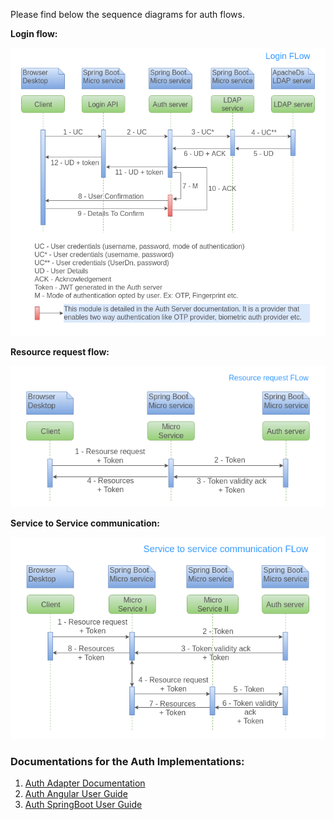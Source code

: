 Please find below the sequence diagrams for auth flows.

**Login flow:**

![Login flow](_images/arch_diagrams/auth/login_flow.png)

**Resource request flow:**

![Resource request flow](_images/arch_diagrams/auth/resource_request_flow.png)

**Service to Service communication:**

![Service to Service communication](_images/arch_diagrams/auth/service-service-communication.png)

### Documentations for the Auth Implementations:
1. [Auth Adapter Documentation](https://github.com/mosip/mosip/wiki/Auth-Adapter)
2. [Auth Angular User Guide](https://github.com/mosip/mosip/wiki/Auth-Angular-User-Guide)
3. [Auth SpringBoot User Guide](https://github.com/mosip/mosip/wiki/Auth-SpringBoot-User-Guide)